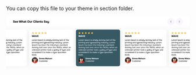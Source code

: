 
You can copy this file to your theme in section folder.


![Image Alt](https://github.com/AKJPLAY/Review-Slider-Center-Mode/blob/main/screen-shot.png?raw=true)
